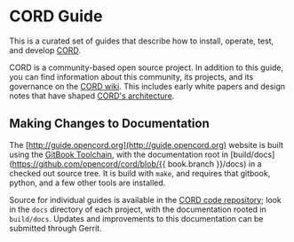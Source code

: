 # CORD Guide

This is a curated set of guides that describe how to install, operate, test,
and develop [CORD](https://opencord.org).

CORD is a community-based open source project. In addition to this guide, you
can find information about this community, its projects, and its governance on
the [CORD wiki](https://wiki.opencord.org). This includes early white papers
and design notes that have shaped [CORD's
architecture](https://wiki.opencord.org/display/CORD/Documentation).

## Making Changes to Documentation

The [http://guide.opencord.org](http://guide.opencord.org) website is built
using the [GitBook Toolchain](https://toolchain.gitbook.com/), with the
documentation root in
[build/docs](https://github.com/opencord/cord/blob/{{ book.branch }}/docs) in a
checked out source tree.  It is build with `make`, and requires that gitbook,
python, and a few other tools are installed.

Source for individual guides is available in the [CORD code
repository](https://gerrit.opencord.org); look in the `docs` directory of each
project, with the documentation rooted in `build/docs`. Updates and
improvements to this documentation can be submitted through Gerrit.
